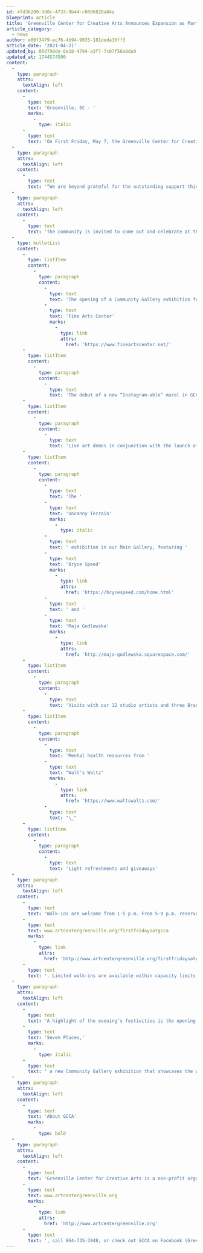 ```yaml
---
id: 4fd36200-3d8c-4733-9b44-c8606828a84a
blueprint: article
title: 'Greenville Center for Creative Arts Announces Expansion as Part of Sixth Birthday Celebration'
article_category:
  - news
author: e00f3479-ec76-4b94-9035-181deda30ff3
article_date: '2021-04-21'
updated_by: 05d798de-8a18-4794-a3f7-7c07f56a8da9
updated_at: 1744574500
content:
  -
    type: paragraph
    attrs:
      textAlign: left
    content:
      -
        type: text
        text: 'Greenville, SC - '
        marks:
          -
            type: italic
      -
        type: text
        text: 'On First Friday, May 7, the Greenville Center for Creative Arts (GCCA) at 101 Abney St. will celebrate its sixth year of serving its community with quality art classes, exhibitions, and opportunities to promote the visual arts and artists in the Upstate. The day will also mark the organization’s plan to expand into 7,000 square feet of vacant space in its Linda Quinn Furman Building.'
  -
    type: paragraph
    attrs:
      textAlign: left
    content:
      -
        type: text
        text: '“We are beyond grateful for the outstanding support this community has shown to our mission, which provided us the resources to weather the pandemic and strengthen our ability to be an enduring organization,” says Kim Fabian, GCCA’s Executive Director. “This exciting expansion will add 10 artist studios, a jewelry-making classroom, printmaking classroom, multi-use conference and education space, as well as relocate our main entrance for easier access and greater visibility. It is our hope that these enhancements will help even more community members explore their creativity at GCCA.”'
  -
    type: paragraph
    attrs:
      textAlign: left
    content:
      -
        type: text
        text: 'The community is invited to come out and celebrate at this free First Friday event, open to the public from 1-9 p.m. Guests will enjoy:'
  -
    type: bulletList
    content:
      -
        type: listItem
        content:
          -
            type: paragraph
            content:
              -
                type: text
                text: 'The opening of a Community Gallery exhibition featuring artwork from high school students at the '
              -
                type: text
                text: 'Fine Arts Center'
                marks:
                  -
                    type: link
                    attrs:
                      href: 'https://www.fineartscenter.net/'
      -
        type: listItem
        content:
          -
            type: paragraph
            content:
              -
                type: text
                text: 'The debut of a new “Instagram-able” mural in GCCA’s Gray Loft'
      -
        type: listItem
        content:
          -
            type: paragraph
            content:
              -
                type: text
                text: 'Live art demos in conjunction with the launch of GCCA’s summer art class schedule'
      -
        type: listItem
        content:
          -
            type: paragraph
            content:
              -
                type: text
                text: 'The '
              -
                type: text
                text: 'Uncanny Terrain'
                marks:
                  -
                    type: italic
              -
                type: text
                text: ' exhibition in our Main Gallery, featuring '
              -
                type: text
                text: 'Bryce Speed'
                marks:
                  -
                    type: link
                    attrs:
                      href: 'https://brycespeed.com/home.html'
              -
                type: text
                text: ' and '
              -
                type: text
                text: 'Maja Godlewska'
                marks:
                  -
                    type: link
                    attrs:
                      href: 'http://maja-godlewska.squarespace.com/'
      -
        type: listItem
        content:
          -
            type: paragraph
            content:
              -
                type: text
                text: 'Visits with our 12 studio artists and three Brandon Fellows'
      -
        type: listItem
        content:
          -
            type: paragraph
            content:
              -
                type: text
                text: 'Mental health resources from '
              -
                type: text
                text: "Walt's Waltz"
                marks:
                  -
                    type: link
                    attrs:
                      href: 'https://www.waltswaltz.com/'
              -
                type: text
                text: "\_"
      -
        type: listItem
        content:
          -
            type: paragraph
            content:
              -
                type: text
                text: 'Light refreshments and giveaways'
  -
    type: paragraph
    attrs:
      textAlign: left
    content:
      -
        type: text
        text: 'Walk-ins are welcome from 1-5 p.m. From 5-9 p.m. reservations are recommended to ensure your spot by visiting '
      -
        type: text
        text: www.artcentergreenville.org/firstfridaysatgcca
        marks:
          -
            type: link
            attrs:
              href: 'http://www.artcentergreenville.org/firstfridaysatgcca'
      -
        type: text
        text: '. Limited walk-ins are available within capacity limits for social distancing. All visitors should kindly wear a mask.'
  -
    type: paragraph
    attrs:
      textAlign: left
    content:
      -
        type: text
        text: 'A highlight of the evening’s festivities is the opening of '
      -
        type: text
        text: 'Seven Places,'
        marks:
          -
            type: italic
      -
        type: text
        text: " a new Community Gallery exhibition that showcases the work of seven students from Greenville’s Fine Arts Center as they explore the definition of place. From things like place in society to place in evolution, these advanced young artists have banded together to provide a perspective on how high school students view not only themselves, but the world around them. Sam Barnhart, Grae Beckham, Brianna Bruce, Alex Coffey, Thomas Hicks, Dylan Swain and Katherine Wiedemann are the young artists who will be displaying their individuality through their places in life. After First Friday, the exhibition will be open to visitors Wednesday to Fridays from 1 p.m. - 5 p.m. through June 23.\_"
  -
    type: paragraph
    attrs:
      textAlign: left
    content:
      -
        type: text
        text: 'About GCCA'
        marks:
          -
            type: bold
  -
    type: paragraph
    attrs:
      textAlign: left
    content:
      -
        type: text
        text: 'Greenville Center for Creative Arts is a non-profit organization that aims to enrich the cultural fabric of the community through visual arts promotion, education, and inspiration. For more information, visit '
      -
        type: text
        text: www.artcentergreenville.org
        marks:
          -
            type: link
            attrs:
              href: 'http://www.artcentergreenville.org'
      -
        type: text
        text: ', call 864-735-3948, or check out GCCA on Facebook (Greenville Center for Creative Arts) & Instagram (@artcentergvl).'
---
```

